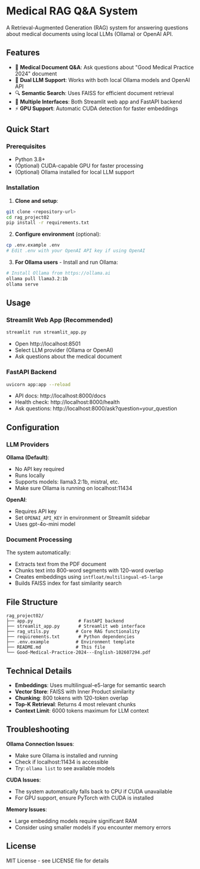 # Medical RAG Q&A System

A Retrieval-Augmented Generation (RAG) system for answering questions about medical documents using local LLMs (Ollama) or OpenAI API.

## Features

- 🏥 **Medical Document Q&A**: Ask questions about "Good Medical Practice 2024" document
- 🤖 **Dual LLM Support**: Works with both local Ollama models and OpenAI API
- 🔍 **Semantic Search**: Uses FAISS for efficient document retrieval
- 🎨 **Multiple Interfaces**: Both Streamlit web app and FastAPI backend
- ⚡ **GPU Support**: Automatic CUDA detection for faster embeddings

## Quick Start

### Prerequisites
- Python 3.8+
- (Optional) CUDA-capable GPU for faster processing
- (Optional) Ollama installed for local LLM support

### Installation

1. **Clone and setup**:
```bash
git clone <repository-url>
cd rag_project02
pip install -r requirements.txt
```

2. **Configure environment** (optional):
```bash
cp .env.example .env
# Edit .env with your OpenAI API key if using OpenAI
```

3. **For Ollama users** - Install and run Ollama:
```bash
# Install Ollama from https://ollama.ai
ollama pull llama3.2:1b
ollama serve
```

## Usage

### Streamlit Web App (Recommended)
```bash
streamlit run streamlit_app.py
```
- Open http://localhost:8501
- Select LLM provider (Ollama or OpenAI)
- Ask questions about the medical document

### FastAPI Backend
```bash
uvicorn app:app --reload
```
- API docs: http://localhost:8000/docs
- Health check: http://localhost:8000/health
- Ask questions: http://localhost:8000/ask?question=your_question

## Configuration

### LLM Providers

**Ollama (Default)**:
- No API key required
- Runs locally
- Supports models: llama3.2:1b, mistral, etc.
- Make sure Ollama is running on localhost:11434

**OpenAI**:
- Requires API key
- Set `OPENAI_API_KEY` in environment or Streamlit sidebar
- Uses gpt-4o-mini model

### Document Processing

The system automatically:
- Extracts text from the PDF document
- Chunks text into 800-word segments with 120-word overlap
- Creates embeddings using `intfloat/multilingual-e5-large`
- Builds FAISS index for fast similarity search

## File Structure

```
rag_project02/
├── app.py                 # FastAPI backend
├── streamlit_app.py       # Streamlit web interface
├── rag_utils.py          # Core RAG functionality
├── requirements.txt       # Python dependencies
├── .env.example          # Environment template
├── README.md             # This file
└── Good-Medical-Practice-2024---English-102607294.pdf
```

## Technical Details

- **Embeddings**: Uses multilingual-e5-large for semantic search
- **Vector Store**: FAISS with Inner Product similarity
- **Chunking**: 800 tokens with 120-token overlap
- **Top-K Retrieval**: Returns 4 most relevant chunks
- **Context Limit**: 6000 tokens maximum for LLM context

## Troubleshooting

**Ollama Connection Issues**:
- Make sure Ollama is installed and running
- Check if localhost:11434 is accessible
- Try: `ollama list` to see available models

**CUDA Issues**:
- The system automatically falls back to CPU if CUDA unavailable
- For GPU support, ensure PyTorch with CUDA is installed

**Memory Issues**:
- Large embedding models require significant RAM
- Consider using smaller models if you encounter memory errors

## License

MIT License - see LICENSE file for details
